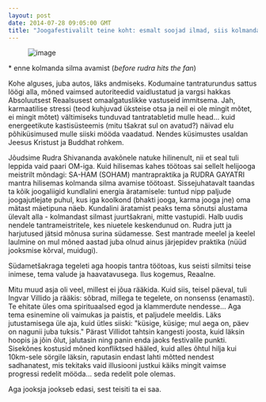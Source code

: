 ```yaml
---
layout: post
date: 2014-07-28 09:05:00 GMT
title: "Joogafestivalilt teine koht: esmalt soojad ilmad, siis kolmandad silmad"
---
```

<p><figure class="tmblr-full" data-orig-height="750" data-orig-width="499"><img alt="image" src="https://66.media.tumblr.com/e236200a79e72829a4acc138b986f02a/0eb37c5d5bb8a6b6-3a/s540x810/b7577f8cc408d14fa690e0f2293c933408a91338.jpg" data-orig-height="750" data-orig-width="499"></figure></p>
<p>* enne kolmanda silma avamist (<em>before rudra hits the fan</em>)</p>
<p>Kohe alguses, juba autos, l&auml;ks andmiseks. Kodumaine tantraturundus sattus l&ouml;&ouml;gi alla, m&otilde;ned vaimsed autoriteedid vaidlustatud ja vargsi hakkas Absoluutsest Reaalsusest omaalgatuslikke vastuseid immitsema. Jah, karmaatilise stressi (teod kuhjuvad &uuml;ksteise otsa ja neil ei ole mingit m&otilde;tet, ei mingit m&otilde;tet) v&auml;ltimiseks tunduvad tantratabletid mulle head... kuid energeetikute kastis&uuml;steemis (mitu t&scaron;akrat sul on avatud?) n&auml;ivad elu p&otilde;hik&uuml;simused mulle siiski m&ouml;&ouml;da vaadatud. Nendes k&uuml;simustes usaldan Jeesus Kristust ja Buddhat rohkem.&nbsp;</p>
<p>J&otilde;udsime Rudra Shivananda avak&otilde;nele natuke hilinenult, nii et seal tuli leppida vaid paari OM-iga. Kuid hilisemas kahes t&ouml;&ouml;toas sai sellelt helijooga meistrilt m&otilde;ndagi: SA-HAM (SOHAM) mantrapraktika ja RUDRA GAYATRI mantra hilisemas kolmanda silma avamise t&ouml;&ouml;toast. Sissejuhatavalt taandas ta k&otilde;ik joogaliigid kundlalini energia &auml;ratamisele: tuntud nipp paljude joogajutlejate puhul, kus iga koolkond (bhakti jooga, karma jooga jne) oma m&auml;tast m&auml;etipuna n&auml;eb. Kundalini &auml;ratamist peaks tema s&otilde;nutsi alustama &uuml;levalt alla - kolmandast silmast juurt&scaron;akrani, mitte vastupidi. Halb uudis nendele tantrameistritele, kes niuetele keskendunud on. Rudra jutt ja harjutused j&auml;tsid m&otilde;nusa surina s&uuml;damesse. Sest mantrade meelel ja keelel laulmine on mul m&otilde;ned aastad juba olnud ainus j&auml;rjepidev praktika (n&uuml;&uuml;d jooksmise k&otilde;rval, muidugi).</p>
<p>S&uuml;damet&scaron;akraga tegeleti aga hoopis tantra t&ouml;&ouml;toas, kus seisti silmitsi teise inimese, tema valude ja haavatavusega. Ilus kogemus, Reaalne.&nbsp;</p>
<p>Mitu muud asja oli veel, millest ei j&otilde;ua r&auml;&auml;kida. Kuid siis, teisel p&auml;eval, tuli Ingvar Villido ja r&auml;&auml;kis: s&otilde;brad, millega te tegelete, on nonsenss (enamasti). Te ehitate &uuml;les oma spirituaalsed egod ja klammerdute nendesse... Aga tema esinemine oli vaimukas ja paistis, et paljudele meeldis. L&auml;ks jutustamisega &uuml;le aja, kuid &uuml;tles siiski: "k&uuml;sige, k&uuml;sige; mul aega on, p&auml;ev on nagunii juba tuksis." P&auml;rast Villidot tahtsin kangesti joosta, kuid l&auml;ksin hoopis ja j&otilde;in &otilde;lut, jalutasin ning panin enda jaoks festivalile punkti. Sisek&otilde;nes kostusid m&otilde;ned konfliktsed h&auml;&auml;led, kuid alles &otilde;htul hilja kui 10km-sele s&ouml;rgile l&auml;ksin, raputasin endast lahti m&otilde;tted nendest sadhanatest, mis tekitaks vaid illusiooni justkui k&auml;iks mingit vaimse progressi redelit m&ouml;&ouml;da... seda redelit pole olemas.</p>
<p>Aga jooksja jookseb edasi, sest teisiti ta ei saa.</p>
<p>&nbsp;</p>
<p>&nbsp;</p>
<p></p>